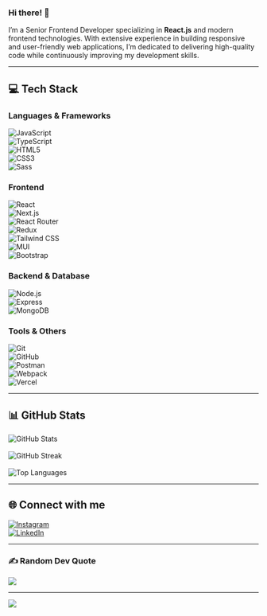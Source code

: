 ### Hi there! 👋  
I’m a Senior Frontend Developer specializing in **React.js** and modern frontend technologies. With extensive experience in building responsive and user-friendly web applications, I’m dedicated to delivering high-quality code while continuously improving my development skills.  

---  

## 💻 Tech Stack  

### **Languages & Frameworks**  
![JavaScript](https://img.shields.io/badge/javascript-%23323330.svg?style=for-the-badge&logo=javascript&logoColor=%23F7DF1E)   
![TypeScript](https://img.shields.io/badge/typescript-%23007ACC.svg?style=for-the-badge&logo=typescript&logoColor=white)   
![HTML5](https://img.shields.io/badge/html5-%23E34F26.svg?style=for-the-badge&logo=html5&logoColor=white)   
![CSS3](https://img.shields.io/badge/css3-%231572B6.svg?style=for-the-badge&logo=css3&logoColor=white)   
![Sass](https://img.shields.io/badge/sass-%23CC6699.svg?style=for-the-badge&logo=sass&logoColor=white)   

### **Frontend**  
![React](https://img.shields.io/badge/react-%2320232a.svg?style=for-the-badge&logo=react&logoColor=%2361DAFB)   
![Next.js](https://img.shields.io/badge/next.js-black?style=for-the-badge&logo=next.js&logoColor=white)   
![React Router](https://img.shields.io/badge/react_router-%23CA4245.svg?style=for-the-badge&logo=react-router&logoColor=white)   
![Redux](https://img.shields.io/badge/redux-%23593d88.svg?style=for-the-badge&logo=redux&logoColor=white)   
![Tailwind CSS](https://img.shields.io/badge/tailwindcss-%2338B2AC.svg?style=for-the-badge&logo=tailwind-css&logoColor=white)   
![MUI](https://img.shields.io/badge/MUI-%230081CB.svg?style=for-the-badge&logo=material-ui&logoColor=white)   
![Bootstrap](https://img.shields.io/badge/bootstrap-%23563D7C.svg?style=for-the-badge&logo=bootstrap&logoColor=white)  

### **Backend & Database**  
![Node.js](https://img.shields.io/badge/node.js-%23323330.svg?style=for-the-badge&logo=node.js&logoColor=%23F7DF1E)   
![Express](https://img.shields.io/badge/express-%23404d59.svg?style=for-the-badge)   
![MongoDB](https://img.shields.io/badge/mongodb-%234ea94b.svg?style=for-the-badge&logo=mongodb&logoColor=white)   

### **Tools & Others**  
![Git](https://img.shields.io/badge/git-%23F05033.svg?style=for-the-badge&logo=git&logoColor=white)   
![GitHub](https://img.shields.io/badge/github-%23121011.svg?style=for-the-badge&logo=github&logoColor=white)   
![Postman](https://img.shields.io/badge/Postman-FF6C37?style=for-the-badge&logo=postman&logoColor=white)   
![Webpack](https://img.shields.io/badge/webpack-%238DD6F9.svg?style=for-the-badge&logo=webpack&logoColor=black)   
![Vercel](https://img.shields.io/badge/vercel-%23000000.svg?style=for-the-badge&logo=vercel&logoColor=white)  

---  

## 📊 GitHub Stats  
![GitHub Stats](https://github-readme-stats.vercel.app/api?username=iomid23&theme=radical&hide_border=false&include_all_commits=true&count_private=true)<br/>  
![GitHub Streak](https://github-readme-streak-stats.herokuapp.com/?user=iomid23&theme=radical&hide_border=false)<br/>  
![Top Languages](https://github-readme-stats.vercel.app/api/top-langs/?username=iomid23&theme=radical&hide_border=false&include_all_commits=true&count_private=true&layout=compact)  

---  

## 🌐 Connect with me  
[![Instagram](https://img.shields.io/badge/Instagram-%23E4405F.svg?logo=Instagram&logoColor=white)](https://www.instagram.com/iomid23/)   
[![LinkedIn](https://img.shields.io/badge/LinkedIn-%230077B5.svg?logo=linkedin&logoColor=white)](https://www.linkedin.com/in/iomid23/)  

---  

### ✍️ Random Dev Quote  
![](https://quotes-github-readme.vercel.app/api?type=horizontal&theme=radical)  

---  

[![](https://visitcount.itsvg.in/api?id=iomid23&icon=0&color=0)](https://visitcount.itsvg.in)
